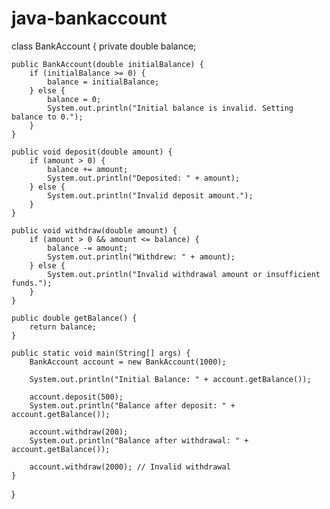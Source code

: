 # java-bankaccount
class BankAccount {
    private double balance;
    
    public BankAccount(double initialBalance) {
        if (initialBalance >= 0) {
            balance = initialBalance;
        } else {
            balance = 0;
            System.out.println("Initial balance is invalid. Setting balance to 0.");
        }
    }
    
    public void deposit(double amount) {
        if (amount > 0) {
            balance += amount;
            System.out.println("Deposited: " + amount);
        } else {
            System.out.println("Invalid deposit amount.");
        }
    }
    
    public void withdraw(double amount) {
        if (amount > 0 && amount <= balance) {
            balance -= amount;
            System.out.println("Withdrew: " + amount);
        } else {
            System.out.println("Invalid withdrawal amount or insufficient funds.");
        }
    }
    
    public double getBalance() {
        return balance;
    }
    
    public static void main(String[] args) {
        BankAccount account = new BankAccount(1000);
        
        System.out.println("Initial Balance: " + account.getBalance());
        
        account.deposit(500);
        System.out.println("Balance after deposit: " + account.getBalance());
        
        account.withdraw(200);
        System.out.println("Balance after withdrawal: " + account.getBalance());
        
        account.withdraw(2000); // Invalid withdrawal
    }
}
